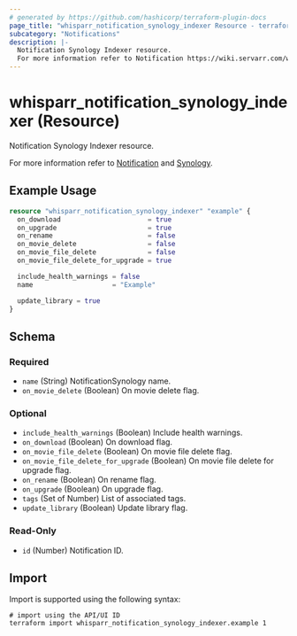 ```yaml
---
# generated by https://github.com/hashicorp/terraform-plugin-docs
page_title: "whisparr_notification_synology_indexer Resource - terraform-provider-whisparr"
subcategory: "Notifications"
description: |-
  Notification Synology Indexer resource.
  For more information refer to Notification https://wiki.servarr.com/whisparr/settings#connect and Synology https://wiki.servarr.com/whisparr/supported#synologyindexer.
---
```


# whisparr_notification_synology_indexer (Resource)

<!-- subcategory:Notifications -->Notification Synology Indexer resource.
For more information refer to [Notification](https://wiki.servarr.com/whisparr/settings#connect) and [Synology](https://wiki.servarr.com/whisparr/supported#synologyindexer).

## Example Usage

```terraform
resource "whisparr_notification_synology_indexer" "example" {
  on_download                      = true
  on_upgrade                       = true
  on_rename                        = false
  on_movie_delete                  = false
  on_movie_file_delete             = false
  on_movie_file_delete_for_upgrade = true

  include_health_warnings = false
  name                    = "Example"

  update_library = true
}
```

<!-- schema generated by tfplugindocs -->
## Schema

### Required

- `name` (String) NotificationSynology name.
- `on_movie_delete` (Boolean) On movie delete flag.

### Optional

- `include_health_warnings` (Boolean) Include health warnings.
- `on_download` (Boolean) On download flag.
- `on_movie_file_delete` (Boolean) On movie file delete flag.
- `on_movie_file_delete_for_upgrade` (Boolean) On movie file delete for upgrade flag.
- `on_rename` (Boolean) On rename flag.
- `on_upgrade` (Boolean) On upgrade flag.
- `tags` (Set of Number) List of associated tags.
- `update_library` (Boolean) Update library flag.

### Read-Only

- `id` (Number) Notification ID.

## Import

Import is supported using the following syntax:

```shell
# import using the API/UI ID
terraform import whisparr_notification_synology_indexer.example 1
```
